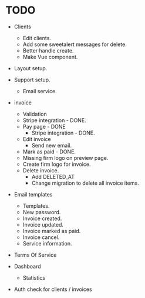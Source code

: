# TODO

* Clients
    * Edit clients.
    * Add some sweetalert messages for delete.
    * Better handle create.
    * Make Vue component.
* Layout setup.
* Support setup.
    * Email service.

* invoice
    * Validation
    * Stripe integration - DONE.
    * Pay page - DONE
        * Stripe integration - DONE.
    * Edit invoice
        * Send new email.
    * Mark as paid - DONE.
    * Missing firm logo on preview page.
    * Create firm logo for invoice.
    * Delete invoice.
        * Add DELETED_AT
        * Change migration to delete all invoice items.
* Email templates
    * Templates.
    * New password.
    * Invoice created.
    * Invoice updated.
    * Invoice marked as paid.
    * Invoice cancel.
    * Service information.
    
* Terms Of Service
* Dashboard
    * Statistics
* Auth check for clients / invoices
